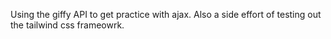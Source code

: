 Using the giffy API to get practice with ajax. Also a side effort of testing out the tailwind css frameowrk. 